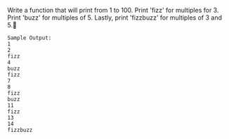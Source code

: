 Write a function that will print from 1 to 100. Print 'fizz' for multiples for 3. Print 'buzz' for multiples of 5. Lastly, print 'fizzbuzz' for multiples of 3 and 5.🤔

    Sample Output:
    1
    2
    fizz
    4
    buzz
    fizz
    7
    8
    fizz
    buzz
    11
    fizz
    13
    14
    fizzbuzz
